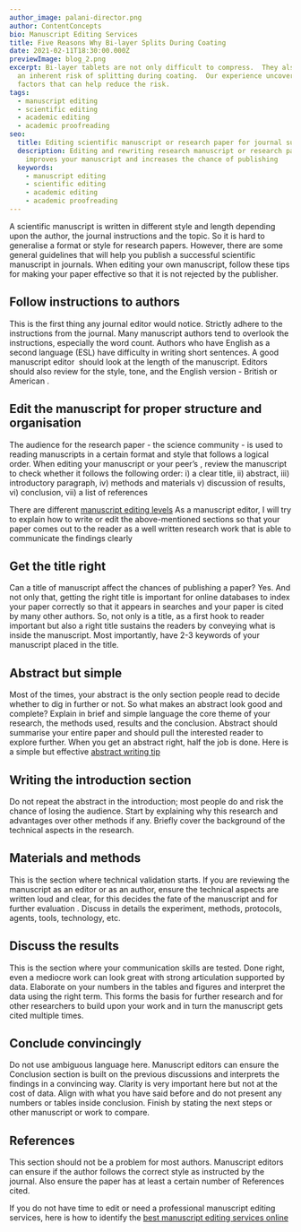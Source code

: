 ```yaml
---
author_image: palani-director.png
author: ContentConcepts
bio: Manuscript Editing Services
title: Five Reasons Why Bi-layer Splits During Coating
date: 2021-02-11T18:30:00.000Z
previewImage: blog_2.png
excerpt: Bi-layer tablets are not only difficult to compress.  They also carry
  an inherent risk of splitting during coating.  Our experience uncovers five
  factors that can help reduce the risk.
tags:
  - manuscript editing
  - scientific editing
  - academic editing
  - academic proofreading
seo:
  title: Editing scientific manuscript or research paper for journal submission
  description: Editing and rewriting research manuscript or research paper greatly
    improves your manuscript and increases the chance of publishing
  keywords:
    - manuscript editing
    - scientific editing
    - academic editing
    - academic proofreading
---
```

A scientific manuscript is written in different style and length depending upon the author, the journal instructions and the topic. So it is hard to generalise a format or style for research papers. However, there are some general guidelines that will help you publish a successful scientific manuscript in journals. When editing your own manuscript, follow these tips for making your paper effective so that it is not rejected by the publisher. 

## Follow  instructions to authors

This is the first thing any journal editor would notice. Strictly adhere to the instructions from the journal. Many manuscript authors tend to overlook the instructions, especially the word count. Authors who have English as a second language (ESL) have difficulty in writing short sentences. A good manuscript editor  should look at the length of the manuscript. Editors should also review for the style, tone, and the English version - British or American .

## Edit the manuscript for proper structure and organisation

The audience for the research paper - the science community - is used to reading manuscripts in a certain format and style that follows a logical order. When editing your manuscript or your peer’s , review the manuscript to check whether it follows the following order:
i) a clear title, 
ii) abstract,
iii) introductory paragraph, 
iv) methods and materials
v) discussion of results, 
vi) conclusion, 
vii) a list of references

There are different [manuscript editing levels](https://contentconcepts.in/blog/manuscript-editing-services-for-research-papers-proofreading-copy-editing-substantive-editing-which-editing-level-should-i-select/) As a manuscript editor, I will try to explain how to write or edit the above-mentioned sections so that your paper comes out to the reader as a well written research work that is able to communicate the findings clearly

## Get the title right

Can a title of manuscript affect the chances of publishing a paper? Yes. And not only that, getting the right title is important for online databases to index your paper correctly so that it appears in searches and your paper is cited by many other authors. So, not only is a title, as a first hook to reader important but also a right title sustains the readers by conveying what is inside the manuscript. Most importantly, have 2-3 keywords of your manuscript placed in the title. 

## Abstract but simple

 Most of the times, your abstract is the only section people read to decide whether to dig in further or not. So what makes an abstract look good and complete? Explain in brief and simple language the core theme of your research, the methods used, results and the conclusion. Abstract should summarise your entire paper and should pull the interested reader to explore further. When you get an abstract right, half the job is done. Here is a simple but effective [abstract writing tip](https://contentconcepts.in/blog/how-to-write-an-effective-abstract-for-research-papers/)

## Writing the introduction section

Do not repeat the abstract in the introduction; most people do and risk the chance of losing the audience. Start by explaining why this research and advantages over other methods if any. Briefly cover the background of the technical aspects in the research.

## Materials and methods

This is the section where technical validation starts. If you are reviewing the manuscript as an editor or as an author, ensure the technical aspects are written loud and clear, for this decides the fate of the manuscript and for further evaluation . Discuss in details the experiment, methods, protocols, agents, tools, technology, etc. 

## Discuss the results

This is the section where your communication skills are tested. Done right, even a mediocre work can look great with strong articulation supported by data. Elaborate on your numbers in the tables and figures and interpret the data using the right term. This forms the basis for further research and for other researchers to build upon your work and in turn the manuscript gets cited multiple times. 

## Conclude convincingly

Do not use ambiguous language here. Manuscript editors can ensure the Conclusion section is built on the previous discussions and interprets the findings in a convincing way. Clarity is very important here but not at the cost of data. Align with what you have said before and do not present any numbers or tables inside conclusion. Finish by stating the next steps or other manuscript or work to compare. 

## References

This section should not be a problem for most authors. Manuscript editors can ensure if the author follows the correct style as instructed by the journal. Also ensure the paper has at least a certain number of References cited. 

If you do not have time to edit or need a professional manuscript editing services, here is how to identify the [best manuscript editing services online](https://contentconcepts.in/blog/10-key-features-of-top-manuscript-editing-proofreading-services/)